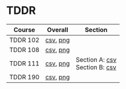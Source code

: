 # TDDR

| Course | Overall | Section |
| ------ | ------- | ------- |
| TDDR 102 | [csv](https://github.com/UCSD-Historical-Enrollment-Data/2025Spring/blob/main/overall/TDDR%20102.csv), [png](https://raw.githubusercontent.com/UCSD-Historical-Enrollment-Data/2025Spring/main/plot_overall/TDDR%20102.png) |  |
| TDDR 108 | [csv](https://github.com/UCSD-Historical-Enrollment-Data/2025Spring/blob/main/overall/TDDR%20108.csv), [png](https://raw.githubusercontent.com/UCSD-Historical-Enrollment-Data/2025Spring/main/plot_overall/TDDR%20108.png) |  |
| TDDR 111 | [csv](https://github.com/UCSD-Historical-Enrollment-Data/2025Spring/blob/main/overall/TDDR%20111.csv), [png](https://raw.githubusercontent.com/UCSD-Historical-Enrollment-Data/2025Spring/main/plot_overall/TDDR%20111.png) | Section A: [csv](https://github.com/UCSD-Historical-Enrollment-Data/2025Spring/blob/main/section/TDDR%20111_A.csv)<br>Section B: [csv](https://github.com/UCSD-Historical-Enrollment-Data/2025Spring/blob/main/section/TDDR%20111_B.csv) |
| TDDR 190 | [csv](https://github.com/UCSD-Historical-Enrollment-Data/2025Spring/blob/main/overall/TDDR%20190.csv), [png](https://raw.githubusercontent.com/UCSD-Historical-Enrollment-Data/2025Spring/main/plot_overall/TDDR%20190.png) |  |
